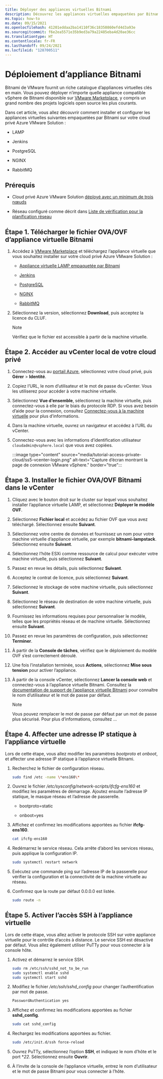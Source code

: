 ```yaml
---
title: Déployer des appliances virtuelles Bitnami
description: Découvrez les appliances virtuelles empaquetées par Bitnami pour le déploiement dans votre cloud privé Azure VMware Solution.
ms.topic: how-to
ms.date: 09/15/2021
ms.openlocfilehash: 41201eddaa2ba14110f36c18350860efd4d3a93e
ms.sourcegitcommit: f6e2ea5571e35b9ed3a79a22485eba4d20ae36cc
ms.translationtype: HT
ms.contentlocale: fr-FR
ms.lasthandoff: 09/24/2021
ms.locfileid: "128700511"
---
```

# <a name="bitnami-appliance-deployment"></a>Déploiement d’appliance Bitnami

Bitnami de VMware fournit un riche catalogue d’appliances virtuelles clés en main. Vous pouvez déployer n’importe quelle appliance compatible vSphere de Bitnami disponible sur [VMware Marketplace](https://marketplace.cloud.vmware.com/), y compris un grand nombre des projets logiciels open source les plus courants.

Dans cet article, vous allez découvrir comment installer et configurer les appliances virtuelles suivantes empaquetées par Bitnami sur votre cloud privé Azure VMware Solution :

- LAMP

- Jenkins

- PostgreSQL

- NGINX

- RabbitMQ



## <a name="prerequisites"></a>Prérequis

- Cloud privé Azure VMware Solution [déployé avec un minimum de trois nœuds](deploy-azure-vmware-solution.md)

- Réseau configuré comme décrit dans [Liste de vérification pour la planification réseau](tutorial-network-checklist.md)



## <a name="step-1-download-the-bitnami-virtual-appliance-ovaovf-file"></a>Étape 1. Télécharger le fichier OVA/OVF d’appliance virtuelle Bitnami


1. Accédez à [VMware Marketplace](https://marketplace.cloud.vmware.com/) et téléchargez l’appliance virtuelle que vous souhaitez installer sur votre cloud privé Azure VMware Solution :

   - [Appliance virtuelle LAMP empaquetée par Bitnami](https://marketplace.cloud.vmware.com/services/details/lampstack?slug=true)

   - [Jenkins](https://marketplace.cloud.vmware.com/services/details/jenkins?slug=true)

   - [PostgreSQL](https://marketplace.cloud.vmware.com/services/details/postgresql?slug=true)

   - [NGINX](https://marketplace.cloud.vmware.com/services/details/nginxstack?slug=true)

   - [RabbitMQ](https://marketplace.cloud.vmware.com/services/details/rabbitmq?slug=true)

1. Sélectionnez la version, sélectionnez **Download**, puis acceptez la licence du CLUF. 

   >[!NOTE]
   >Vérifiez que le fichier est accessible à partir de la machine virtuelle.



## <a name="step-2-access-the-local-vcenter-of-your-private-cloud"></a>Étape 2. Accéder au vCenter local de votre cloud privé

1. Connectez-vous au [portail Azure](https://portal.azure.com), sélectionnez votre cloud privé, puis **Gérer** > **Identité**.

1. Copiez l’URL, le nom d’utilisateur et le mot de passe du vCenter. Vous les utiliserez pour accéder à votre machine virtuelle. 

1. Sélectionnez **Vue d’ensemble**, sélectionnez la machine virtuelle, puis connectez-vous à elle par le biais du protocole RDP. Si vous avez besoin d’aide pour la connexion, consultez [Connectez-vous à la machine virtuelle](../virtual-machines/windows/connect-logon.md#connect-to-the-virtual-machine) pour plus d’informations.

1. Dans la machine virtuelle, ouvrez un navigateur et accédez à l’URL du vCenter. 

1. Connectez-vous avec les informations d’identification utilisateur `cloudadmin@vsphere.local` que vous avez copiées.

   :::image type="content" source="media/tutorial-access-private-cloud/ss5-vcenter-login.png" alt-text="Capture d’écran montrant la page de connexion VMware vSphere." border="true":::




## <a name="step-3-install-the-bitnami-ovaovf-file-in-vcenter"></a>Étape 3. Installer le fichier OVA/OVF Bitnami dans le vCenter

1. Cliquez avec le bouton droit sur le cluster sur lequel vous souhaitez installer l’appliance virtuelle LAMP, et sélectionnez **Déployer le modèle OVF**.

1. Sélectionnez **Fichier local** et accédez au fichier OVF que vous avez téléchargé. Sélectionnez ensuite **Suivant**.

1. Sélectionnez votre centre de données et fournissez un nom pour votre machine virtuelle d’appliance virtuelle, par exemple **bitnami-lampstack**. Sélectionnez ensuite **Suivant**.

1. Sélectionnez l’hôte ESXi comme ressource de calcul pour exécuter votre machine virtuelle, puis sélectionnez **Suivant**.

1. Passez en revue les détails, puis sélectionnez **Suivant**.

1. Acceptez le contrat de licence, puis sélectionnez **Suivant**.

1. Sélectionnez le stockage de votre machine virtuelle, puis sélectionnez **Suivant**.

1. Sélectionnez le réseau de destination de votre machine virtuelle, puis sélectionnez **Suivant**.

1. Fournissez les informations requises pour personnaliser le modèle, telles que les propriétés réseau et de machine virtuelle. Sélectionnez ensuite **Suivant**.  

1. Passez en revue les paramètres de configuration, puis sélectionnez **Terminer**.

1. À partir de la **Console de tâches**, vérifiez que le déploiement du modèle OVF s’est correctement déroulé.

1. Une fois l’installation terminée, sous **Actions**, sélectionnez **Mise sous tension** pour activer l’appliance. 

1. À partir de la console vCenter, sélectionnez **Lancer la console web** et connectez-vous à l’appliance virtuelle Bitnami. Consultez la [documentation de support de l’appliance virtuelle Bitnami](https://docs.bitnami.com/vmware-marketplace/faq/get-started/find-credentials/) pour connaître le nom d’utilisateur et le mot de passe par défaut.

   >[!NOTE]
   >Vous pouvez remplacer le mot de passe par défaut par un mot de passe plus sécurisé. Pour plus d’informations, consultez ...



## <a name="step-4-assign-a-static-ip-to-the-virtual-appliance"></a>Étape 4. Affecter une adresse IP statique à l’appliance virtuelle

Lors de cette étape, vous allez modifier les paramètres *bootproto* et *onboot*, et affecter une adresse IP statique à l’appliance virtuelle Bitnami. 

1. Recherchez le fichier de configuration réseau. 

   ```bash
   sudo find /etc -name \*ens160\*
   ```

1. Ouvrez le fichier *\/etc\/sysconfig\/network-scripts\/ifcfg-ens160* et modifiez les paramètres de démarrage. Ajoutez ensuite l’adresse IP statique, le masque réseau et l’adresse de passerelle.

   - bootproto=static

   - onboot=yes


1. Affichez et confirmez les modifications apportées au fichier **ifcfg-ens160**.

   ```bash
   cat ifcfg-ens160  
   ```

1. Redémarrez le service réseau. Cela arrête d’abord les services réseau, puis applique la configuration IP. 

   ```bash
   sudo systemctl restart network
   ```

1. Exécutez une commande ping sur l’adresse IP de la passerelle pour vérifier la configuration et la connectivité de la machine virtuelle au réseau.

1. Confirmez que la route par défaut 0.0.0.0 est listée.

   ```bash
   sudo route -n
   ```



## <a name="step-5-enable-ssh-access-to-the-virtual-appliance"></a>Étape 5. Activer l’accès SSH à l’appliance virtuelle

Lors de cette étape, vous allez activer le protocole SSH sur votre appliance virtuelle pour le contrôle d’accès à distance. Le service SSH est désactivé par défaut. Vous allez également utiliser PuTTy pour vous connecter à la console hôte.

1. Activez et démarrez le service SSH.

   ```bash
   sudo rm /etc/ssh/sshd_not_to_be_run
   sudo systemctl enable sshd
   sudo systemctl start sshd
   ```

1. Modifiez le fichier *\/etc\/ssh\/sshd_config* pour changer l’authentification par mot de passe.

   ```bash
   PasswordAuthentication yes
   ```

1. Affichez et confirmez les modifications apportées au fichier **sshd_config**.

   ```bash
   sudo cat sshd_config
   ```

1. Rechargez les modifications apportées au fichier. 

   ```bash
   sudo /etc/init.d/ssh force-reload
   ```

1. Ouvrez PuTTy, sélectionnez l’option **SSH**, et indiquez le nom d’hôte et le port **22*. Sélectionnez ensuite **Ouvrir**. 

1. À l’invite de la console de l’appliance virtuelle, entrez le nom d’utilisateur et le mot de passe Bitnami pour vous connecter à l’hôte. 



